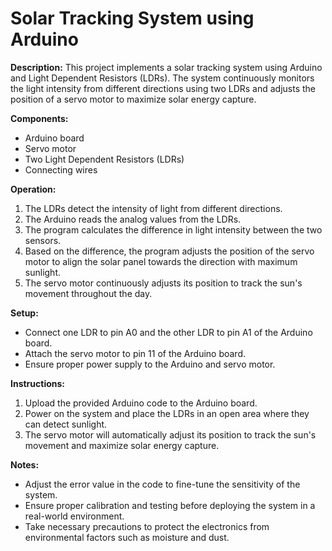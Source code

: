 # Solar Tracking System using Arduino

**Description:**
This project implements a solar tracking system using Arduino and Light Dependent Resistors (LDRs). The system continuously monitors the light intensity from different directions using two LDRs and adjusts the position of a servo motor to maximize solar energy capture. 

**Components:**
- Arduino board
- Servo motor
- Two Light Dependent Resistors (LDRs)
- Connecting wires

**Operation:**
1. The LDRs detect the intensity of light from different directions.
2. The Arduino reads the analog values from the LDRs.
3. The program calculates the difference in light intensity between the two sensors.
4. Based on the difference, the program adjusts the position of the servo motor to align the solar panel towards the direction with maximum sunlight.
5. The servo motor continuously adjusts its position to track the sun's movement throughout the day.

**Setup:**
- Connect one LDR to pin A0 and the other LDR to pin A1 of the Arduino board.
- Attach the servo motor to pin 11 of the Arduino board.
- Ensure proper power supply to the Arduino and servo motor.

**Instructions:**
1. Upload the provided Arduino code to the Arduino board.
2. Power on the system and place the LDRs in an open area where they can detect sunlight.
3. The servo motor will automatically adjust its position to track the sun's movement and maximize solar energy capture.

**Notes:**
- Adjust the error value in the code to fine-tune the sensitivity of the system.
- Ensure proper calibration and testing before deploying the system in a real-world environment.
- Take necessary precautions to protect the electronics from environmental factors such as moisture and dust.
